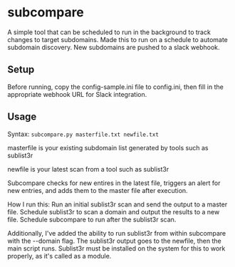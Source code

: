 # subcompare

A simple tool that can be scheduled to run in the background to track changes to target subdomains. Made this to run on a schedule to automate subdomain discovery.
New subdomains are pushed to a slack webhook.

## Setup
Before running, copy the config-sample.ini file to config.ini, then fill in the appropriate webhook URL for Slack integration.

## Usage
Syntax: `subcompare.py masterfile.txt newfile.txt`

masterfile is your existing subdomain list generated by tools such as sublist3r

newfile is your latest scan from a tool such as sublist3r


Subcompare checks for new entires in the latest file, triggers an alert for new entries, and adds them to the master file after execution.


How I run this:
Run an initial sublist3r scan and send the output to a master file.
Schedule sublist3r to scan a domain and output the results to a new file.
Schedule subcompare to run after the sublist3r scan.


Additionally, I've added the ability to run sublist3r from within subcompare with the --domain flag. The sublist3r output goes to the newfile, then the main script runs. Sublist3r must be installed on the system for this to work properly, as it's called as a module.

